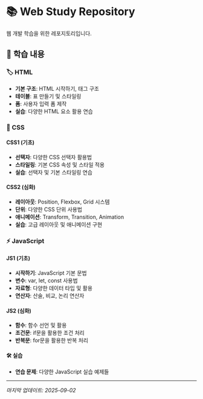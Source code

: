 # 📚 Web Study Repository

웹 개발 학습을 위한 레포지토리입니다.

## 📂 학습 내용

### 🏷️ HTML
- **기본 구조**: HTML 시작하기, 태그 구조
- **테이블**: 표 만들기 및 스타일링
- **폼**: 사용자 입력 폼 제작
- **실습**: 다양한 HTML 요소 활용 연습

### 🎨 CSS
#### CSS1 (기초)
- **선택자**: 다양한 CSS 선택자 활용법
- **스타일링**: 기본 CSS 속성 및 스타일 적용
- **실습**: 선택자 및 기본 스타일링 연습

#### CSS2 (심화)
- **레이아웃**: Position, Flexbox, Grid 시스템
- **단위**: 다양한 CSS 단위 사용법
- **애니메이션**: Transform, Transition, Animation
- **실습**: 고급 레이아웃 및 애니메이션 구현

### ⚡ JavaScript
#### JS1 (기초)
- **시작하기**: JavaScript 기본 문법
- **변수**: var, let, const 사용법
- **자료형**: 다양한 데이터 타입 및 활용
- **연산자**: 산술, 비교, 논리 연산자

#### JS2 (심화)
- **함수**: 함수 선언 및 활용
- **조건문**: if문을 활용한 조건 처리
- **반복문**: for문을 활용한 반복 처리

#### 🛠️ 실습
- **연습 문제**: 다양한 JavaScript 실습 예제들

---
*마지막 업데이트: 2025-09-02*

